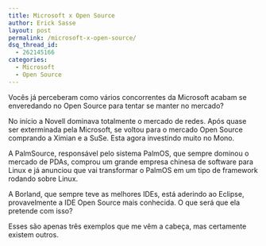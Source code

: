 ```yaml
---
title: Microsoft x Open Source
author: Erick Sasse
layout: post
permalink: /microsoft-x-open-source/
dsq_thread_id:
  - 262145166
categories:
  - Microsoft
  - Open Source
---
```

Voc&ecirc;s j&aacute; perceberam como v&aacute;rios concorrentes da Microsoft acabam se enveredando no Open Source para tentar se manter no mercado? 

No in&iacute;cio a Novell dominava totalmente o mercado de redes. Ap&oacute;s quase ser exterminada pela Microsoft, se voltou para o mercado Open Source comprando a Ximian e a SuSe. Esta agora investindo muito no Mono.

A PalmSource, respons&aacute;vel pelo sistema PalmOS, que sempre dominou o mercado de PDAs, comprou um grande empresa chinesa de software para Linux e j&aacute; anunciou que vai transformar o PalmOS em um tipo de framework rodando sobre Linux.

A Borland, que sempre teve as melhores IDEs, est&aacute; aderindo ao Eclipse, provavelmente a IDE Open Source mais conhecida. O que ser&aacute; que ela pretende com isso?

Esses s&atilde;o apenas tr&ecirc;s exemplos que me v&ecirc;m a cabe&ccedil;a, mas certamente existem outros.